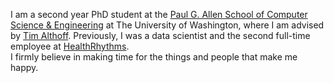 I am a second year PhD student at the [Paul G. Allen School of Computer Science & Engineering](https://www.cs.washington.edu/) at The University of Washington, where I am advised by [Tim Althoff](http://www.timalthoff.com/).  Previously, I was a data scientist and the second full-time employee at [HealthRhythms](https://www.healthrhythms.com).
<br>
I firmly believe in making time for the things and people that make me happy.
